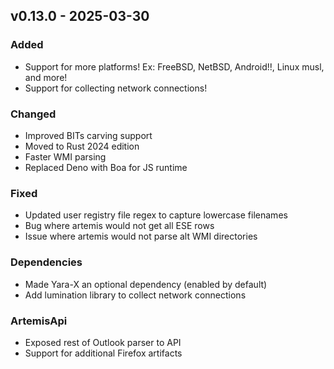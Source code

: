 ## v0.13.0 - 2025-03-30
### Added
* Support for more platforms! Ex: FreeBSD, NetBSD, Android!!, Linux musl, and more!
* Support for collecting network connections!
### Changed
* Improved BITs carving support
* Moved to Rust 2024 edition
* Faster WMI parsing
* Replaced Deno with Boa for JS runtime
### Fixed
* Updated user registry file regex to capture lowercase filenames
* Bug where artemis would not get all ESE rows
* Issue where artemis would not parse alt WMI directories
### Dependencies
* Made Yara-X an optional dependency (enabled by default)
* Add lumination library to collect network connections
### ArtemisApi
* Exposed rest of Outlook parser to API
* Support for additional Firefox artifacts
